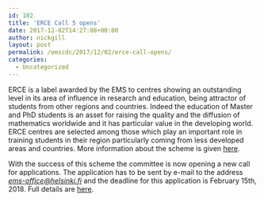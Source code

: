 ```yaml
---
id: 102
title: 'ERCE Call 5 opens'
date: 2017-12-02T14:27:08+00:00
author: nickgill
layout: post
permalink: /emscdc/2017/12/02/erce-call-opens/
categories:
  - Uncategorized
---
```


ERCE is a label awarded by the EMS to centres showing an outstanding level in its area of influence in research and education, being attractor of students from other regions and countries. Indeed the education of Master and PhD students is an asset for raising the quality and the diffusion of mathematics worldwide and it has particular value in the developing world. ERCE centres are selected among those which play an important role in training students in their region particularly coming from less developed areas and countries. More information about the scheme is given <a href = "erce.php">here</a>.

With the success of this scheme the committee is now opening a new call for applications. The application has to be sent by e-mail to the address <i>ems-office@helsinki.fi</i> and the deadline for this application is February 15th, 2018. Full details are <a href="Call-ERCE5.pdf">here</a>.
